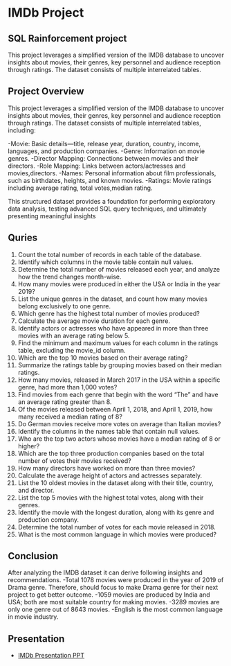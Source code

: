 # IMDb Project
## SQL Rainforcement project
This project leverages a simplified version of the IMDB database to uncover insights about movies, their genres, key personnel and audience reception through ratings. The dataset consists of multiple interrelated tables.

## Project Overview
This project leverages a simplified version of the IMDB database to uncover insights about movies, their genres, key personnel and audience reception through ratings. The dataset consists of multiple interrelated tables, including: 

  -Movie: Basic details—title, release year, duration, country, income, languages, and production companies. 
  -Genre: Information on movie genres. 
  -Director Mapping: Connections between movies and their directors. 
  -Role Mapping: Links between actors/actresses and movies,directors. 
  -Names: Personal information about film professionals, such as birthdates, heights, and known movies. 
  -Ratings: Movie ratings including average rating, total votes,median rating. 
  
This structured dataset provides a foundation for performing exploratory data analysis, testing advanced SQL query techniques, and ultimately presenting meaningful insights 

## Quries

  1. Count the total number of records in each table of the database. 
  2. Identify which columns in the movie table contain null values. 
  3. Determine the total number of movies released each year, and analyze how the trend changes 
month-wise. 
  4. How many movies were produced in either the USA or India in the year 2019? 
  5. List the unique genres in the dataset, and count how many movies belong exclusively to one 
genre. 
  6. Which genre has the highest total number of movies produced? 
  7. Calculate the average movie duration for each genre. 
  8. Identify actors or actresses who have appeared in more than three movies with an average 
rating below 5. 
  9. Find the minimum and maximum values for each column in the ratings table, excluding the 
movie_id column. 
  10. Which are the top 10 movies based on their average rating? 
  11. Summarize the ratings table by grouping movies based on their median ratings. 
  12. How many movies, released in March 2017 in the USA within a specific genre, had more 
than 1,000 votes? 
  13. Find movies from each genre that begin with the word “The” and have an average rating 
greater than 8. 
  14. Of the movies released between April 1, 2018, and April 1, 2019, how many received a 
median rating of 8? 
  15. Do German movies receive more votes on average than Italian movies? 
  16. Identify the columns in the names table that contain null values. 
  17. Who are the top two actors whose movies have a median rating of 8 or higher? 
  18. Which are the top three production companies based on the total number of votes their 
movies received?
  19. How many directors have worked on more than three movies? 
  20. Calculate the average height of actors and actresses separately. 
  21. List the 10 oldest movies in the dataset along with their title, country, and director. 
  22. List the top 5 movies with the highest total votes, along with their genres. 
  23. Identify the movie with the longest duration, along with its genre and production company. 
  24. Determine the total number of votes for each movie released in 2018. 
  25. What is the most common language in which movies were produced?

## Conclusion

After analyzing the IMDB dataset it can derive following insights and recommendations. 
  -Total 1078 movies were produced in the year of 2019 of Drama genre. Therefore, should focus to make Drama genre for their next project to get better outcome. 
  -1059 movies are produced by India and USA; both are most suitable country for making movies. 
  -3289 movies are only one genre out of 8643 movies.
  -English is the most common language in movie industry.


## Presentation
- <a href="[https://github.com/prabinp242/Superstore_Sale_Dashboard/blob/main/Rainforcement%20Project.xlsx](https://view.officeapps.live.com/op/view.aspx?src=https%3A%2F%2Fraw.githubusercontent.com%2Fprabinp242%2FIMDb-SQL%2Frefs%2Fheads%2Fmain%2FIMDB%2520Project.pptx&wdOrigin=BROWSELINK)"> IMDb Presentation PPT </a>
